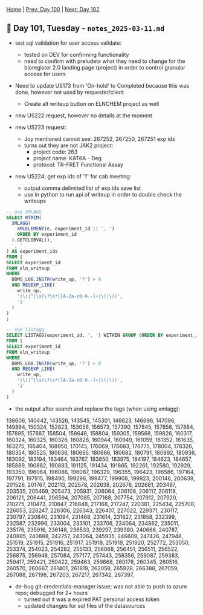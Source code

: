 [Home](../../main.md) | [Prev: Day 100](notes_2025-03-10.md) | [Next: Day 102](./notes_2025-03-12.md)

## 📝 Day 101, Tuesday - `notes_2025-03-11.md`

- test sql validation for user access validate:
    * tested on DEV for confirming functionality
    * need to confirm with preludetx what they need to change for the bioregister 2.0 landing page (project) in order to control granular access for users

- Need to update US173 from 'On-hold' to Completed because this was done, however not used by requester/client
    * Create alt writeup button on ELNCHEM project as well

- new US222 request, however no details at the moment
- new US223 request:
    * Joy mentioned cannot see: 267252, 267250, 267251 exp ids
    * turns out they are not JAK2 project:
        * project code: 263
        * project name: KAT6A - Deg
        * protocol: TR-FRET Functional Assay
- new US224; get exp ids of '?' for cab meeting:
    * output comma delimited list of exp ids save list
    * use in python to run api of writeup in order to double check the writeups

```sql
-- use XMLAGG
SELECT RTRIM(
  XMLAGG(
    XMLELEMENT(e, experiment_id || ', ') 
    ORDER BY experiment_id
  ).GETCLOBVAL(), 
  ', '
) AS experiment_ids
FROM (
SELECT experiment_id
FROM eln_writeup
WHERE 
  DBMS_LOB.INSTR(write_up, '?') > 0
  AND REGEXP_LIKE(
    write_up,
    '(\(|^|\s)\?\s*([A-Za-z0-9.-]+|\(|\))', 
    'i'
  )
)
;

-- use listagg
SELECT LISTAGG(experiment_id, ', ') WITHIN GROUP (ORDER BY experiment_id) AS experiment_ids
FROM (
SELECT experiment_id
FROM eln_writeup
WHERE 
  DBMS_LOB.INSTR(write_up, '?') > 0
  AND REGEXP_LIKE(
    write_up,
    '(\(|^|\s)\?\s*([A-Za-z0-9.-]+|\(|\))', 
    'i'
  )
)
```

- the output after search and replace the <E> tags (when using xmlagg):

138606, 140442, 143526, 143545, 145301, 146623, 146696, 147096, 149864, 150324, 152823, 153056, 156573, 157390, 157845, 157858, 157884, 157885, 157887, 158504, 158648, 158804, 159305, 159568, 159826, 160317, 160324, 160325, 160326, 160826, 160944, 160949, 161059, 161352, 161635, 163275, 165404, 168950, 170145, 176069, 176683, 176775, 178004, 178326, 180354, 180525, 180636, 180665, 180666, 180682, 180791, 180892, 180936, 183092, 183194, 183464, 183767, 183850, 183975, 184197, 184623, 184657, 185889, 190882, 190883, 191125, 191434, 191865, 192261, 192580, 192929, 193350, 196064, 196086, 196087, 196329, 196355, 196423, 196586, 197164, 197791, 197915, 198490, 199296, 199477, 199908, 199923, 200146, 200639, 201526, 201767, 202113, 202578, 202638, 202678, 202681, 203497, 203535, 205469, 205473, 205931, 206064, 206108, 206117, 206118, 206121, 206441, 206594, 207085, 207168, 207754, 207912, 207920, 210275, 210473, 210847, 216848, 217168, 217247, 220381, 225434, 225700, 226053, 226247, 226306, 226343, 226407, 227022, 229371, 230117, 230797, 230840, 231094, 231468, 231614, 231827, 231858, 232399, 232587, 232996, 233004, 233101, 233706, 234064, 234862, 235011, 235176, 235916, 236148, 236533, 239297, 239380, 240666, 240787, 240885, 240888, 242757, 243064, 245935, 246609, 247426, 247948, 251519, 251915, 251916, 251917, 251918, 251919, 251920, 252772, 253050, 253374, 254023, 254282, 255133, 256068, 256451, 256511, 256522, 256875, 256948, 257084, 257177, 257443, 258356, 259087, 259383, 259417, 259421, 259422, 259463, 259668, 260178, 260345, 260516, 260570, 260667, 261401, 261819, 262058, 265928, 266388, 267059, 267088, 267198, 267203, 267217, 267342, 267397, 

- de-bug git-credentials-manager issue; was not able to push to azure repo; debugged for 2+ hours
    * turned out it was a expired PAT personal access token
    * updated changes for sql files of the datasources
